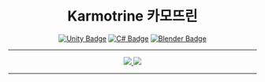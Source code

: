 <h1 align = "center">
    Karmotrine 카모뜨린
</h1>

<div align = center>
    
[![Unity Badge](https://img.shields.io/badge/Unity-FFFFFF?style=flat&logo=Unity&logoColor=black)](https://Mascari4615.github.io)
[![C# Badge](https://img.shields.io/badge/C%23-684D95?style=flat&logo=c-sharp&logoColor=white)](https://Mascari4615.github.io)
[![Blender Badge](https://img.shields.io/badge/Blender-F5792A?style=flat&logo=Blender&logoColor=white)](https://Mascari4615.github.io)

---

<a href = 'https://solved.ac/mascari4615'>
    <img src="http://mazassumnida.wtf/api/v2/generate_badge?boj=mascari4615">
</a>
<img src="https://github-readme-stats-sigma-five.vercel.app/api?username=Mascari4615&hide=issues,contribs&show_icons=true&theme=city_lights"/>
    
</div>

<!-- ![C++ Badge](https://img.shields.io/badge/C%2B%2B-00599C?style=flat&logo=cplusplus&logoColor=white) -->
<!-- ![Unreal Engine Badge](https://img.shields.io/badge/UnrealEngine-0E1128?style=flat&logo=UnrealEngine&logoColor=white) -->
<!-- ![Blazor Badge](https://img.shields.io/badge/Blazor-512BD4?style=flat&logo=Blazor&logoColor=white) -->
<!-- [![Steam Badge](https://img.shields.io/badge/VRCWorld-USharp-000000?style=flat&logo=Steam&logoColor=white)](https://vrchat.com/home/user/usr_22099a07-e926-4751-85be-e5c9d528b28a) -->

---

<!-- 스타일 참고 : https://zzsza.github.io/development/2020/07/10/make-github-profile-readme/ -->

<!-- 사이트 : https://github.com/anuraghazra/github-readme-stats/blob/master/themes/README.md -->
<!-- 사이트 : https://shields.io/ -->
<!-- 사이트 : https://simpleicons.org/ -->
<!-- 사이트 : https://github.com/simple-icons/simple-icons/blob/develop/slugs.md -->
